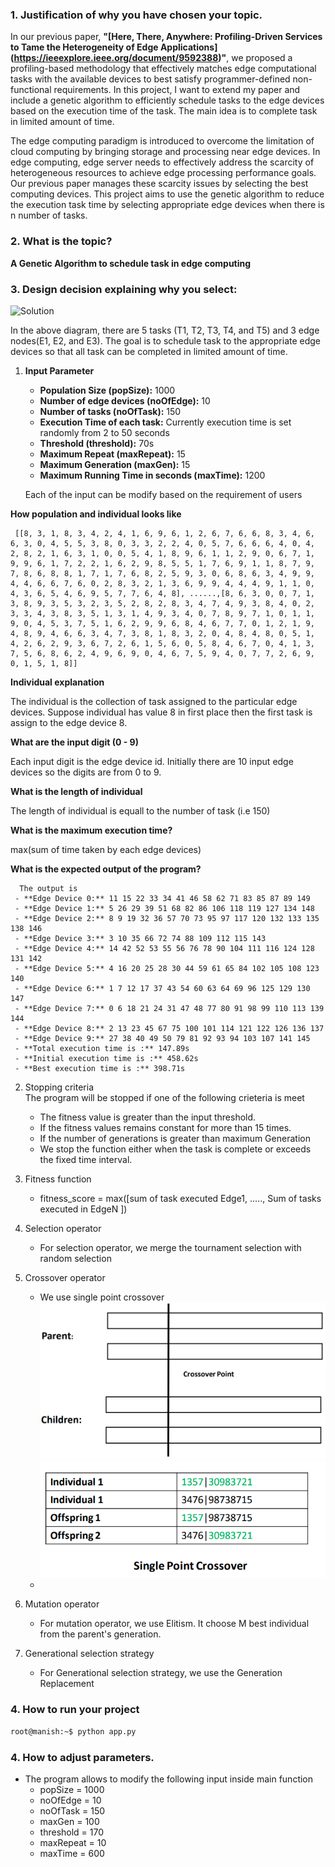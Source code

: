 ### 1. Justification of why you have chosen your topic.
 In our previous paper, **"[Here, There, Anywhere: Profiling-Driven Services to Tame the Heterogeneity of Edge Applications] (https://ieeexplore.ieee.org/document/9592388)"**, we proposed a profiling-based methodology that effectively matches edge computational tasks with the available devices to best satisfy programmer-defined non-functional requirements. In this project, I want to extend my paper and include a genetic algorithm to efficiently schedule tasks to the edge devices based on the execution time of the task. The main idea is to complete task in limited amount of time. 

The edge computing paradigm is introduced to overcome the limitation of cloud computing by bringing storage and processing near edge devices. In edge computing, edge server needs to effectively address the scarcity of heterogeneous resources to achieve edge processing performance goals. Our previous paper manages these scarcity issues by selecting the best computing devices. This project aims to use the genetic algorithm to reduce the execution task time by selecting appropriate edge devices when there is n number of tasks.





### 2. What is the topic?
**A Genetic Algorithm to schedule task in edge computing**
### 3. Design decision explaining why you select:

![Solution](https://pandeymanish.com/images/solution.png)

In the above diagram, there are 5 tasks (T1, T2, T3, T4, and T5) and 3 edge nodes(E1, E2, and E3). The goal is to schedule task to the appropriate edge devices so that all task can be completed in limited amount of time. 



  1. **Input Parameter**
     - **Population Size (popSize):** 1000 
     - **Number of edge devices (noOfEdge):** 10
     - **Number of tasks (noOfTask):** 150
     - **Execution Time of each task:** Currently execution time is set randomly from 2 to 50 seconds 
     - **Threshold (threshold):** 70s
     - **Maximum Repeat (maxRepeat):** 15
     -  **Maximum Generation (maxGen):** 15
     -  **Maximum Running Time in seconds (maxTime):** 1200



     Each of the input can be modify based on the requirement of users
    

**How population and individual looks like**

     [[8, 3, 1, 8, 3, 4, 2, 4, 1, 6, 9, 6, 1, 2, 6, 7, 6, 6, 8, 3, 4, 6, 6, 3, 0, 4, 5, 5, 3, 8, 0, 3, 3, 2, 2, 4, 0, 5, 7, 6, 6, 6, 4, 0, 4, 2, 8, 2, 1, 6, 3, 1, 0, 0, 5, 4, 1, 8, 9, 6, 1, 1, 2, 9, 0, 6, 7, 1, 9, 9, 6, 1, 7, 2, 2, 1, 6, 2, 9, 8, 5, 5, 1, 7, 6, 9, 1, 1, 8, 7, 9, 7, 8, 6, 8, 8, 1, 7, 1, 7, 6, 8, 2, 5, 9, 3, 0, 6, 8, 6, 3, 4, 9, 9, 4, 4, 6, 6, 7, 6, 0, 2, 8, 3, 2, 1, 3, 6, 9, 9, 4, 4, 4, 9, 1, 1, 0, 4, 3, 6, 5, 4, 6, 9, 5, 7, 7, 6, 4, 8], ......,[8, 6, 3, 0, 0, 7, 1, 3, 8, 9, 3, 5, 3, 2, 3, 5, 2, 8, 2, 8, 3, 4, 7, 4, 9, 3, 8, 4, 0, 2, 3, 3, 4, 3, 8, 3, 5, 1, 3, 1, 4, 9, 3, 4, 0, 7, 8, 9, 7, 1, 0, 1, 1, 9, 0, 4, 5, 3, 7, 5, 1, 6, 2, 9, 9, 6, 8, 4, 6, 7, 7, 0, 1, 2, 1, 9, 4, 8, 9, 4, 6, 6, 3, 4, 7, 3, 8, 1, 8, 3, 2, 0, 4, 8, 4, 8, 0, 5, 1, 4, 2, 6, 2, 9, 3, 6, 7, 2, 6, 1, 5, 6, 0, 5, 8, 4, 6, 7, 0, 4, 1, 3, 7, 5, 6, 8, 6, 2, 4, 9, 6, 9, 0, 4, 6, 7, 5, 9, 4, 0, 7, 7, 2, 6, 9, 0, 1, 5, 1, 8]]


     
**Individual explanation**

The individual is the collection of task assigned to the particular edge devices. Suppose individual has value 8 in first place then the first task is assign to the edge device 8.


**What are the input digit (0 - 9)**

Each input digit is the edge device id. Initially there are 10 input edge devices so the digits are from 0 to 9.

**What is the length of individual**

The length of individual is equall to the number of task (i.e 150)


**What is the maximum execution time?**

max(sum of time taken by each edge devices)

**What is the expected output of the program?**
     
      The output is
     - **Edge Device 0:** 11 15 22 33 34 41 46 58 62 71 83 85 87 89 149
     - **Edge Device 1:** 5 26 29 39 51 68 82 86 106 118 119 127 134 148
     - **Edge Device 2:** 8 9 19 32 36 57 70 73 95 97 117 120 132 133 135 138 146
     - **Edge Device 3:** 3 10 35 66 72 74 88 109 112 115 143
     - **Edge Device 4:** 14 42 52 53 55 56 76 78 90 104 111 116 124 128 131 142
     - **Edge Device 5:** 4 16 20 25 28 30 44 59 61 65 84 102 105 108 123 140
     - **Edge Device 6:** 1 7 12 17 37 43 54 60 63 64 69 96 125 129 130 147
     - **Edge Device 7:** 0 6 18 21 24 31 47 48 77 80 91 98 99 110 113 139 144
     - **Edge Device 8:** 2 13 23 45 67 75 100 101 114 121 122 126 136 137
     - **Edge Device 9:** 27 38 40 49 50 79 81 92 93 94 103 107 141 145
     - **Total execution time is :** 147.89s
     - **Initial execution time is :** 458.62s
     - **Best execution time is :** 398.71s

  2. Stopping criteria   
    The program will be stopped if one of the following crieteria is meet
     - The fitness value is greater than the input threshold.
     - If the fitness values remains constant for more than 15 times.
     - If the number of generations is greater than maximum Generation 
     - We stop the function either when the task is complete or exceeds the fixed time interval. 
  3. Fitness function
     - fitness_score = max([sum of task executed Edge1, ....., Sum of tasks executed in EdgeN ]) 

  4. Selection operator
     - For selection operator, we merge the tournament selection with random selection
  5. Crossover operator
     - We use single point crossover
     ![Alt text](crossover1.png?raw=true "Crossover Point")
     ![Alt text](crossover2.png?raw=true "Single Point Crossover")
     - 
  6. Mutation operator
     - For mutation operator, we use Elitism. It choose M best individual from the parent's generation.
  7. Generational selection strategy
     - For Generational selection strategy, we use the Generation Replacement
 ### 4. How to run your project
```bash
root@manish:~$ python app.py
```
 ### 4. How to adjust parameters.
- The program allows to modify the following input inside main function
  - popSize = 1000
  - noOfEdge = 10
  - noOfTask = 150
  - maxGen = 100
  - threshold = 170
  - maxRepeat = 10
  - maxTime = 600


